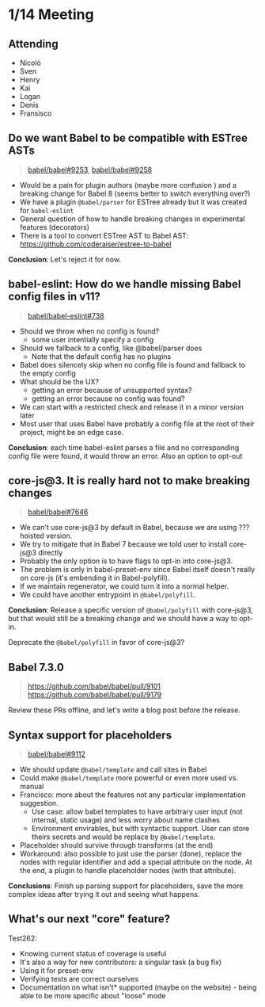 # 1/14 Meeting

## Attending

- Nicolò
- Sven
- Henry
- Kai
- Logan
- Denis
- Fransisco

## Do we want Babel to be compatible with ESTree ASTs

> [babel/babel#9253](https://github.com/babel/babel/pull/9253), [babel/babel#9258](https://github.com/babel/babel/pull/9258)

- Would be a pain for plugin authors (maybe more confusion ) and a breaking change for Babel 8 (seems better to switch everything over?)
- We have a plugin `@babel/parser` for ESTree already but it was created for `babel-eslint`
- General question of how to handle breaking changes in experimental features (decorators)
- There is a tool to convert ESTree AST to Babel AST: https://github.com/coderaiser/estree-to-babel

**Conclusion**: Let's reject it for now.

## babel-eslint: How do we handle missing Babel config files in v11?

> [babel/babel-eslint#738](https://github.com/babel/babel-eslint/pull/738)

- Should we throw when no config is found?
    - some user intentially specify a config
- Should we fallback to a config, like @babel/parser does
    - Note that the default config has no plugins
- Babel does silencely skip when no config file is found and fallback to the empty config
- What should be the UX?
    - getting an error because of unsupported syntax?
    - getting an error because no config was found?
- We can start with a restricted check and release it in a minor version later
- Most user that uses Babel have probably a config file at the root of their project, might be an edge case.

**Conclusion**: each time babel-eslint parses a file and no corresponding config file were found, it would throw an error. Also an option to opt-out

## core-js@3. It is really hard not to make breaking changes

> [babel/babel#7646](https://github.com/babel/babel/pull/7646)

- We can't use core-js@3 by default in Babel, because we are using ??? hoisted version.
- We try to mitigate that in Babel 7 because we told user to install core-js@3 directly
- Probably the only option is to have flags to opt-in into core-js@3.
- The problem is only in babel-preset-env since Babel itself doesn't really on core-js (it's embending it in Babel-polyfill).
- If we maintain regenerator, we could turn it into a normal helper.
- We could have another entrypoint in `@babel/polyfill`.

**Conclusion**: Release a specific version of `@babel/polyfill` with core-js@3, but that would still be a breaking change and we should have a way to opt-in.

Deprecate the `@babel/polyfill` in favor of core-js@3?

## Babel 7.3.0

> https://github.com/babel/babel/pull/9101
https://github.com/babel/babel/pull/9179

Review these PRs offline, and let's write a blog post before the release.

## Syntax support for placeholders

> [babel/babel#9112](https://github.com/babel/babel/issues/9112)

- We should update `@babel/template` and call sites in Babel
- Could make `@babel/template` more powerful or even more used vs. manual
- Francisco: more about the features not any particular implementation suggestion.
  - Use case: allow babel templates to have arbitrary user input (not internal, static usage) and less worry about name clashes
  - Environment envirables, but with syntactic support. User can store theirs secrets and would be replace by `@babel/template`. 
- Placeholder should survive through transforms (at the end)
- Workaround: also possible to just use the parser (done), replace the nodes with regular identifier and add a special attribute on the node. At the end, a plugin to handle placeholder nodes (with that attribute).

**Conclusions**: Finish up parsing support for placeholders, save the more complex ideas after trying it out and seeing what happens.

## What's our next "core" feature?

Test262:
- Knowing current status of coverage is useful
- It's also a way for new contributors: a singular task (a bug fix)
- Using it for preset-env
- Verifying tests are correct ourselves
- Documentation on what isn't* supported (maybe on the website) - being able to be more specific about "loose" mode
